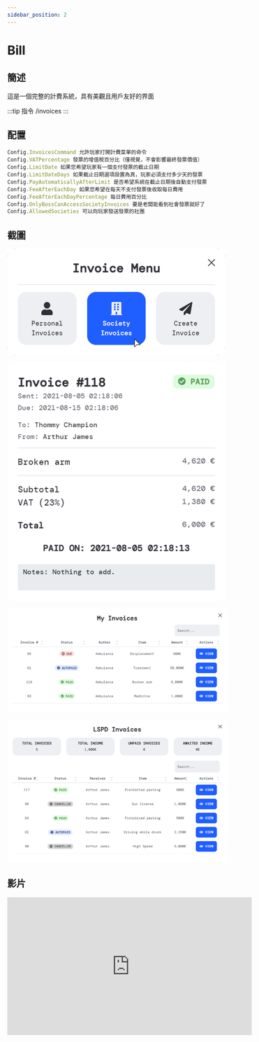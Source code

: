 ```yaml
---
sidebar_position: 2
---
```


# Bill

## 簡述

這是一個完整的計費系統，具有美觀且用戶友好的界面

:::tip 指令
/invoices
:::

## 配置

```jsx title="config.lua"
Config.InvoicesCommand 允許玩家打開計費菜單的命令
Config.VATPercentage 發票的增值稅百分比（僅視覺，不會影響最終發票價值）
Config.LimitDate 如果您希望玩家有一個支付發票的截止日期
Config.LimitDateDays 如果截止日期選項設置為真，玩家必須支付多少天的發票
Config.PayAutomaticallyAfterLimit 是否希望系統在截止日期後自動支付發票
Config.FeeAfterEachDay 如果您希望在每天不支付發票後收取每日費用
Config.FeeAfterEachDayPercentage 每日費用百分比
Config.OnlyBossCanAccessSocietyInvoices 要是老闆能看到社會發票就好了
Config.AllowedSocieties 可以向玩家發送發票的社團
```

## 截圖

![Bill1](img/Bill1.png)

![Bill2](img/Bill2.png)

![Bill3](img/Bill3.png)

![Bill4](img/Bill4.png)

## 影片

<iframe width="560" height="315" src="https://www.youtube.com/embed/uiqYhhUhrNM" title="YouTube video player" frameborder="0" allow="accelerometer; autoplay; clipboard-write; encrypted-media; gyroscope; picture-in-picture" allowfullscreen></iframe>